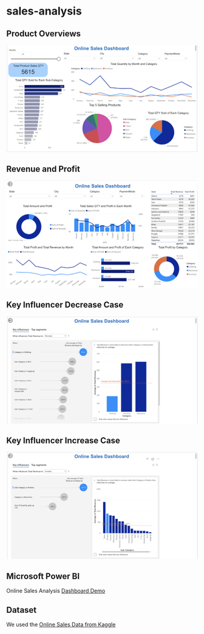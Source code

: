 # sales-analysis

## Product Overviews
![Alt text](img/products-overview.png)

## Revenue and Profit
![Alt text](img/revenue&profit.png)

## Key Influencer Decrease Case
![Alt text](img/key-influencer-decrease-case.png)

## Key Influencer Increase Case
![Alt text](img/key-influencer-increase-case.png)

## Microsoft Power BI
Online Sales Analysis [Dashboard Demo](https://app.powerbi.com/Redirect?action=openreport&context=Annotate&ctid=2017eaab-53af-49e9-8125-5d60a193d9ad&pbi_source=mobile_android&groupObjectId=f7f00b67-d0b5-4f28-958a-e609e9660223&reportObjectId=930a6a61-8d34-42a2-a316-da6fe75acfb1&reportPage=1f2440fd0370d6ce9f69&bookmarkGuid=1f96d5f4-ff04-475b-97c3-a743a789f1bc&fullScreen=0)

## Dataset
We used the [Online Sales Data from Kaggle](https://www.kaggle.com/datasets/samruddhi4040/online-sales-data) 

